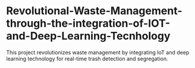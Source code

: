 # Revolutional-Waste-Management-through-the-integration-of-IOT-and-Deep-Learning-Tecnhology
This project revolutionizes waste management by integrating IoT and deep learning technology for real-time trash detection and segregation.
